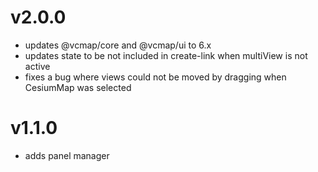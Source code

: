 # v2.0.0

- updates @vcmap/core and @vcmap/ui to 6.x
- updates state to be not included in create-link when multiView is not active
- fixes a bug where views could not be moved by dragging when CesiumMap was selected

# v1.1.0

- adds panel manager
